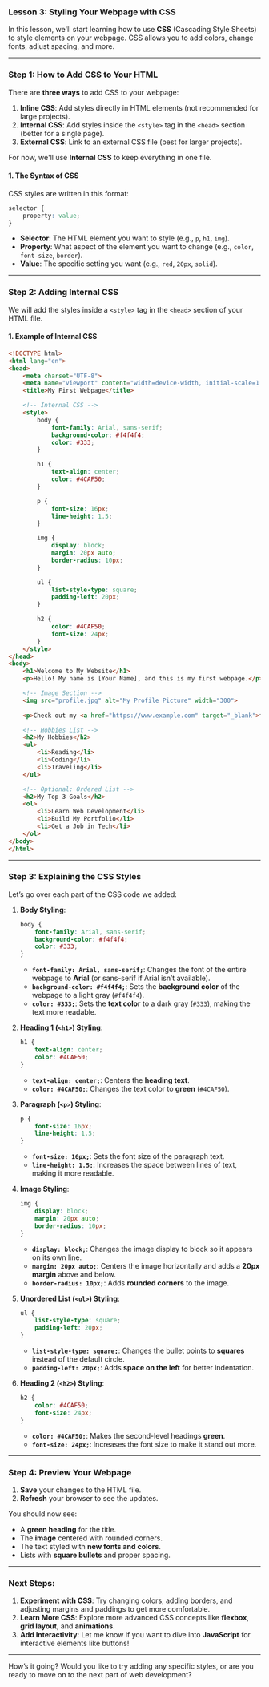 ### **Lesson 3: Styling Your Webpage with CSS**

In this lesson, we'll start learning how to use **CSS** (Cascading Style Sheets) to style elements on your webpage. CSS allows you to add colors, change fonts, adjust spacing, and more.

---

### **Step 1: How to Add CSS to Your HTML**

There are **three ways** to add CSS to your webpage:
1. **Inline CSS**: Add styles directly in HTML elements (not recommended for large projects).
2. **Internal CSS**: Add styles inside the `<style>` tag in the `<head>` section (better for a single page).
3. **External CSS**: Link to an external CSS file (best for larger projects).

For now, we'll use **Internal CSS** to keep everything in one file.

#### **1. The Syntax of CSS**
CSS styles are written in this format:
```css
selector {
    property: value;
}
```
- **Selector**: The HTML element you want to style (e.g., `p`, `h1`, `img`).
- **Property**: What aspect of the element you want to change (e.g., `color`, `font-size`, `border`).
- **Value**: The specific setting you want (e.g., `red`, `20px`, `solid`).

---

### **Step 2: Adding Internal CSS**

We will add the styles inside a `<style>` tag in the `<head>` section of your HTML file.

#### **1. Example of Internal CSS**
```html
<!DOCTYPE html>
<html lang="en">
<head>
    <meta charset="UTF-8">
    <meta name="viewport" content="width=device-width, initial-scale=1.0">
    <title>My First Webpage</title>

    <!-- Internal CSS -->
    <style>
        body {
            font-family: Arial, sans-serif;
            background-color: #f4f4f4;
            color: #333;
        }

        h1 {
            text-align: center;
            color: #4CAF50;
        }

        p {
            font-size: 16px;
            line-height: 1.5;
        }

        img {
            display: block;
            margin: 20px auto;
            border-radius: 10px;
        }

        ul {
            list-style-type: square;
            padding-left: 20px;
        }

        h2 {
            color: #4CAF50;
            font-size: 24px;
        }
    </style>
</head>
<body>
    <h1>Welcome to My Website</h1>
    <p>Hello! My name is [Your Name], and this is my first webpage.</p>

    <!-- Image Section -->
    <img src="profile.jpg" alt="My Profile Picture" width="300">
    
    <p>Check out my <a href="https://www.example.com" target="_blank">favorite website</a>.</p>

    <!-- Hobbies List -->
    <h2>My Hobbies</h2>
    <ul>
        <li>Reading</li>
        <li>Coding</li>
        <li>Traveling</li>
    </ul>

    <!-- Optional: Ordered List -->
    <h2>My Top 3 Goals</h2>
    <ol>
        <li>Learn Web Development</li>
        <li>Build My Portfolio</li>
        <li>Get a Job in Tech</li>
    </ol>
</body>
</html>
```

---

### **Step 3: Explaining the CSS Styles**

Let’s go over each part of the CSS code we added:

1. **Body Styling**:
   ```css
   body {
       font-family: Arial, sans-serif;
       background-color: #f4f4f4;
       color: #333;
   }
   ```
   - **`font-family: Arial, sans-serif;`**: Changes the font of the entire webpage to **Arial** (or sans-serif if Arial isn’t available).
   - **`background-color: #f4f4f4;`**: Sets the **background color** of the webpage to a light gray (`#f4f4f4`).
   - **`color: #333;`**: Sets the **text color** to a dark gray (`#333`), making the text more readable.

2. **Heading 1 (`<h1>`) Styling**:
   ```css
   h1 {
       text-align: center;
       color: #4CAF50;
   }
   ```
   - **`text-align: center;`**: Centers the **heading text**.
   - **`color: #4CAF50;`**: Changes the text color to **green** (`#4CAF50`).

3. **Paragraph (`<p>`) Styling**:
   ```css
   p {
       font-size: 16px;
       line-height: 1.5;
   }
   ```
   - **`font-size: 16px;`**: Sets the font size of the paragraph text.
   - **`line-height: 1.5;`**: Increases the space between lines of text, making it more readable.

4. **Image Styling**:
   ```css
   img {
       display: block;
       margin: 20px auto;
       border-radius: 10px;
   }
   ```
   - **`display: block;`**: Changes the image display to block so it appears on its own line.
   - **`margin: 20px auto;`**: Centers the image horizontally and adds a **20px margin** above and below.
   - **`border-radius: 10px;`**: Adds **rounded corners** to the image.

5. **Unordered List (`<ul>`) Styling**:
   ```css
   ul {
       list-style-type: square;
       padding-left: 20px;
   }
   ```
   - **`list-style-type: square;`**: Changes the bullet points to **squares** instead of the default circle.
   - **`padding-left: 20px;`**: Adds **space on the left** for better indentation.

6. **Heading 2 (`<h2>`) Styling**:
   ```css
   h2 {
       color: #4CAF50;
       font-size: 24px;
   }
   ```
   - **`color: #4CAF50;`**: Makes the second-level headings **green**.
   - **`font-size: 24px;`**: Increases the font size to make it stand out more.

---

### **Step 4: Preview Your Webpage**
1. **Save** your changes to the HTML file.
2. **Refresh** your browser to see the updates.

You should now see:
- A **green heading** for the title.
- The **image** centered with rounded corners.
- The text styled with **new fonts and colors**.
- Lists with **square bullets** and proper spacing.

---

### **Next Steps:**
1. **Experiment with CSS**: Try changing colors, adding borders, and adjusting margins and paddings to get more comfortable.
2. **Learn More CSS**: Explore more advanced CSS concepts like **flexbox**, **grid layout**, and **animations**.
3. **Add Interactivity**: Let me know if you want to dive into **JavaScript** for interactive elements like buttons!

---

How’s it going? Would you like to try adding any specific styles, or are you ready to move on to the next part of web development?
